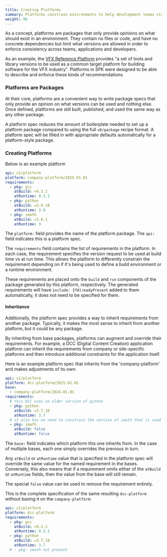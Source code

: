 ```yaml
---
title: Creating Platforms
summary: Platforms constrain environments to help development teams stay consistent.
weight: 90
---
```


As a concept, platforms are packages that only provide _opinions_ on what should exist in an environment. They contain no files or code, and have no concrete dependencies but limit what versions are allowed in order to enforce consistency across teams, applications and developers.

As an example, the [VFX Reference Platform](https://vfxplatform.com/) provides "a set of tools and library versions to be used as a common target platform for building software for the VFX industry". Platforms in SPK were designed to be able to describe and enforce these kinds of recommendations.

### Platforms are Packages

At their core, platforms are a convenient way to write package specs that only provide an opinion on what versions can be used and nothing else. Once defined, platforms are still built, published, and used the same way as any other package.

A platform spec reduces the amount of boilerplate needed to set up a platform package compared to using the full `v0/package` recipe format. A platform spec will be filled in with appropriate defaults automatically for a platform-style package.

### Creating Platforms

Below is an example platform

```yaml
api: v1/platform
platform: company-platform/2025.01.01
requirements:
  - pkg: gcc
    atBuild: =9.3.1
    atRuntime: 9.3.1
  - pkg: python
    atBuild: =3.9.18
    atRuntime: 3.9
  - pkg: imath
    atBuild: =3.0.1
    atRuntime: 3
```

The `platform:` field provides the name of the platform package. The
`api:` field indicates this is a platform spec.

The `requirements` field contains the list of requirements in the
platform. In each case, the requirement specifies the version request to be
used at build time vs at run time. This allows the platform to differently
constrain the requirement depending on if it's being used to define a build
environment or a runtime environment.

These requirements are placed onto the `build` and `run` components of the package
generated by this platform, respectively. The generated requirements will have
`include: IfAlreadyPresent` added to them automatically, it does not need to be
specified for them.

#### Inheritance

Additionally, the platform spec provides a way to inherit requirements from another package. Typically, it makes the most sense to inherit from another platform, but it could be any package.

By inheriting from base packages, platforms can augment and override their requirements. For example, a DCC (Digital Content Creation) application platform can inherit the requirements from company or site-specific platforms and then introduce additional constraints for the application itself.

Here is an example platform spec that inherits from the 'company-platform' and makes adjustments of its own:

```yaml
api: v1/platform
platform: dcc-platform/2025.01.01
base:
  - company-platform/2024.01.01
requirements:
  # this DCC uses an older version of python
  - pkg: python
    atBuild: =3.7.10
    atRuntime: 3.7
  # it also has no need to constrain the version of imath that is used
  - pkg: imath
    atBuild: false
    atRuntime: false
```

The `base:` field indicates which platform this one inherits from. In the case of multiple bases, each one simply overrides the previous in turn.

Any `atBuild` or `atRuntime` value that is specified in the platform spec will override the same value for the named requirement in the bases. Conversely, this also means that if a requirement omits either of the `atBuild` or `atRuntime` fields, then the value from the base will still remain.

The special `false` value can be used to remove the requirement entirely.

This is the complete specification of the same resulting `dcc-platform` without basing it on the `company-platform`:

```yaml
api: v1/platform
platform: dcc-platform
requirements:
  - pkg: gcc
    atBuild: =9.3.1
    atRuntime: 9.3.1
  - pkg: python
    atBuild: =3.7.10
    atRuntime: 3.7
  # - pkg: imath not present
```
